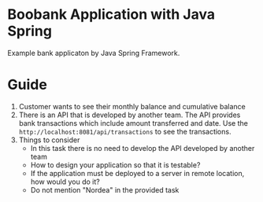 # Boobank Application with Java Spring
Example bank applicaton by Java Spring Framework.

# Guide

1. Customer wants to see their monthly balance and cumulative balance
2. There is an API that is developed by another team. The API provides bank transactions which include amount transferred and date. Use the `http://localhost:8081/api/transactions` to see the transactions.
3. Things to consider
    * In this task there is no need to develop the API developed by another team
    * How to design your application so that it is testable?
    * If the application must be deployed to a server in remote location, how would you do it?
    * Do not mention "Nordea" in the provided task